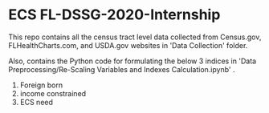 # ECS FL-DSSG-2020-Internship

This repo contains all the census tract level data collected from Census.gov, FLHealthCharts.com, and USDA.gov websites in 'Data Collection' folder.

Also, contains the Python code  for formulating the below 3 indices in 'Data Preprocessing/Re-Scaling Variables and Indexes Calculation.ipynb' .

1. Foreign born
2. income constrained
3. ECS need
